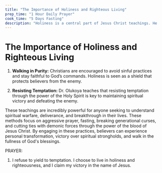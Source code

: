 ```yaml
---
title: "The Importance of Holiness and Righteous Living"
prep_time: "1 Hour Daily Prayer"
cook_time: "5 Days Fasting"
description: "Holiness is a central part of Jesus Christ teachings. He stresses the need for believers to live holy lives that are in alignment with God's Word. Sin and disobedience open the door to spiritual attacks, so maintaining righteousness is essential for victory."
---
```


# The Importance of Holiness and Righteous Living

1. **Walking in Purity:** Christians are encouraged to avoid sinful practices and stay faithful to God’s commands. Holiness is seen as a shield that protects believers from the enemy.

2. **Resisting Temptation:** Dr. Olukoya teaches that resisting temptation through the power of the Holy Spirit is key to maintaining spiritual victory and defeating the enemy.


These teachings are incredibly powerful for anyone seeking to understand spiritual warfare, deliverance, and breakthrough in their lives. These methods focus on aggressive prayer, fasting, breaking generational curses, and cutting ties with demonic forces through the power of the blood of Jesus Christ. By engaging in these practices, believers can experience personal transformation, victory over spiritual strongholds, and walk in the fullness of God's blessings.



PRAYER: 

1. I refuse to yield to temptation. I choose to live in holiness and righteousness, and I claim my victory in the name of Jesus.


